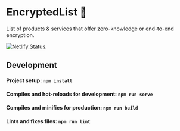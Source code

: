 # EncryptedList 🔐

List of products & services that offer zero-knowledge or end-to-end encryption.

[![Netlify Status](https://api.netlify.com/api/v1/badges/a6f28855-91fe-4883-aa1d-10795ba87b5c/deploy-status)](https://app.netlify.com/sites/encryptedlist/deploys).

## Development

#### Project setup: `npm install`
#### Compiles and hot-reloads for development: `npm run serve`
#### Compiles and minifies for production: `npm run build`
#### Lints and fixes files: `npm run lint`
